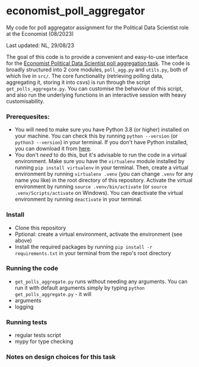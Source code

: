 # economist_poll_aggregator
My code for poll aggregator assignment for the Political Data Scientist role at the Economist (08/2023)

Last updated: NL, 29/08/23

The goal of this code is to provide a convenient and easy-to-use interface for the [Economist Political Data Scientist poll aggregation task](https://cdn-dev.economistdatateam.com/jobs/pds/code-test/assignment.html). The code is broadly structured into 2 core modules, `poll_agg.py` and `utils.py`, both of which live in `src/`. The core functionality (retrieving polling data, aggregating it, storing it into csvs) is run through the script `get_polls_aggregate.py`. You can customise the behaviour of this script, and also run the underlying functions in an interactive session with heavy customisability.

### Prerequesites:
- You will need to make sure you have Python 3.8 (or higher) installed on your machine. You can check this by running `python --version` (or `python3 --version`) in your terminal. If you don't have Python installed, you can download it from [here](https://www.python.org/downloads/).
- You don't *need* to do this, but it's advisable to run the code in a virtual environment. Make sure you have the `virtualenv` module installed by running `pip install virtualenv` in your terminal. Then, create a virtual environment by running `virtualenv .venv` (you can change `.venv` for any name you like) in the root directory of this repository. Activate the virtual environment by running `source .venv/bin/activate` (or `source .venv/Scripts/activate` on Windows). You can deactivate the virtual environment by running `deactivate` in your terminal.

### Install
- Clone this repository 
- Pptional: create a virtual environment, activate the environment (see above)
- Install the required packages by running `pip install -r requirements.txt` in your terminal from the repo's root directory

### Running the code
-  `get_polls_aggregate.py` runs without needing any arguments. You can run it with default arguments simply by typing `python get_polls_aggregate.py` - it will 
- arguments
- logging

### Running tests
- regular tests script
- mypy for type checking

### Notes on design choices for this task